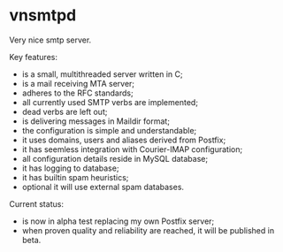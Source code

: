 vnsmtpd
=======

Very nice smtp server.

Key features:
* is a small, multithreaded server written in C;
* is a mail receiving MTA server;
* adheres to the RFC standards;
* all currently used SMTP verbs are implemented;
* dead verbs are left out;
* is delivering messages in Maildir format;
* the configuration is simple and understandable;
* it uses domains, users and aliases derived from Postfix;
* it has seemless integration with Courier-IMAP configuration;
* all configuration details reside in MySQL database;
* it has logging to database;
* it has builtin spam heuristics;
* optional it will use external spam databases.

Current status:
* is now in alpha test replacing my own Postfix server;
* when proven quality and reliability are reached, it will be published in beta.



